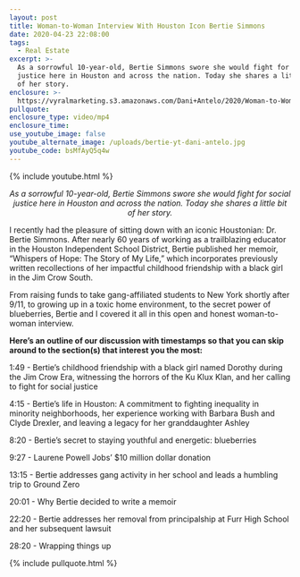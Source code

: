 ```yaml
---
layout: post
title: Woman-to-Woman Interview With Houston Icon Bertie Simmons
date: 2020-04-23 22:08:00
tags:
  - Real Estate
excerpt: >-
  As a sorrowful 10-year-old, Bertie Simmons swore she would fight for social
  justice here in Houston and across the nation. Today she shares a little bit
  of her story.
enclosure: >-
  https://vyralmarketing.s3.amazonaws.com/Dani+Antelo/2020/Woman-to-Woman+Interview+With+Houston+Icon+Bertie+Simmons.mp4
pullquote:
enclosure_type: video/mp4
enclosure_time:
use_youtube_image: false
youtube_alternate_image: /uploads/bertie-yt-dani-antelo.jpg
youtube_code: bsMfAyQ5q4w
---
```


{% include youtube.html %}

<p style="text-align:center"><em>As a sorrowful 10-year-old, Bertie Simmons swore she would fight for social justice here in Houston and across the nation. Today she shares a little bit of her story.</em></p>

I recently had the pleasure of sitting down with an iconic Houstonian: Dr. Bertie Simmons. After nearly 60 years of working as a trailblazing educator in the Houston Independent School District, Bertie published her memoir, “Whispers of Hope: The Story of My Life,” which incorporates previously written recollections of her impactful childhood friendship with a black girl in the Jim Crow South.

From raising funds to take gang-affiliated students to New York shortly after 9/11, to growing up in a toxic home environment, to the secret power of blueberries, Bertie and I covered it all in this open and honest woman-to-woman interview.&nbsp;

**Here’s an outline of our discussion with timestamps so that you can skip around to the section(s) that interest you the most:**

1:49 - Bertie’s childhood friendship with a black girl named Dorothy during the Jim Crow Era, witnessing the horrors of the Ku Klux Klan, and her calling to fight for social justice&nbsp;

4:15 - Bertie’s life in Houston: A commitment to fighting inequality in minority neighborhoods, her experience working with Barbara Bush and Clyde Drexler, and leaving a legacy for her granddaughter Ashley&nbsp;

8:20 - Bertie’s secret to staying youthful and energetic: blueberries

9:27 - Laurene Powell Jobs’ $10 million dollar donation&nbsp;

13:15 - Bertie addresses gang activity in her school and leads a humbling trip to Ground Zero&nbsp;

20:01 - Why Bertie decided to write a memoir&nbsp;

22:20 - Bertie addresses her removal from principalship at Furr High School and her subsequent lawsuit&nbsp;

28:20 - Wrapping things up

{% include pullquote.html %}